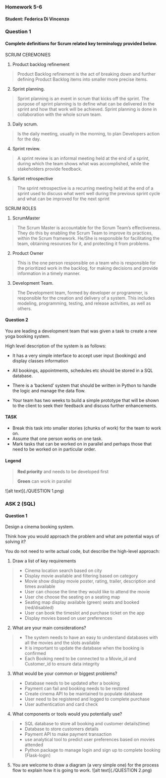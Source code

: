 ### Homework 5-6
#### Student: Federica Di Vincenzo

### Question 1
#### Complete definitions for Scrum related key terminology provided below.

SCRUM CEREMONIES
1. Product backlog refinement
> Product Backlog refinement is the act of breaking down and further defining Product Backlog items into smaller more precise items.
2. Sprint planning.
> Sprint planning is an event in scrum that kicks off the sprint. The purpose of sprint planning is to define what can be delivered in the sprint and how that work will be achieved. Sprint planning is done in collaboration with the whole scrum team.
3. Daily scrum.
> Is the daily meeting, usually in the morning, to plan Developers action for the day. 
4. Sprint review.
> A sprint review is an informal meeting held at the end of a sprint, during which the team shows what was accomplished, while the stakeholders provide feedback.
5. Sprint retrospective
> The sprint retrospective is a recurring meeting held at the end of a sprint used to discuss what went well during the previous sprint cycle and what can be improved for the next sprint

SCRUM ROLES
1. ScrumMaster
> The Scrum Master is accountable for the Scrum Team’s effectiveness. They do this by enabling the Scrum Team to improve its practices, within the Scrum framework. He/She is responsible for facilitating the team, obtaining resources for it, and protecting it from problems.
2. Product Owner 
> This is the one person responsible on a team who is responsible for the prioritized work in the backlog, for making decisions and provide information in a timely manner.
3. Development Team.
>  The Development team, formed by developer or programmer, is responsible for the creation and delivery of a system. This includes modeling, programming, testing, and release activities, as well as others.


#### Question 2

You are leading a development team that was given a task to create a new yoga booking system.

High level description of the system is as follows:

- It has a very simple interface to accept user input (bookings) and display classes information 
- All bookings, appointments, schedules etc should be stored in a SQL database. 
- There is a ‘backend’ system that should be written in Python to handle the logic and manage the data flow.

- Your team has two weeks to build a simple prototype that will be shown to the client to seek their feedback and discuss further enhancements.

#### TASK

- Break this task into smaller stories (chunks of work) for the team to work on.
- Assume that one person works on one task.
- Mark tasks that can be worked on in parallel and perhaps those that need to be worked on in particular order.

#### Legend
> **Red priority** and needs to be developed first
> 
> **Green** can work in parallel

![alt text](./QUESTION 1.png)

### ASK 2 (SQL)
#### Question 1

Design a cinema booking system.

Think how you would approach the problem and what are potential ways of solving it?

You do not need to write actual code, but describe the high-level approach:
1. Draw a list of key requirements
> - Cinema location search based on city
> - Display movie available and filtering based on category
> - Movie show display movie poster, rating, trailer, description and times available
> - User can choose the time they would like to attend the movie
> - User che choose the seating on a seating map 
> - Seating map display available (green) seats and booked (red/disabled)
> - User can book the timeslot and purchase ticket on the app 
> - Display movies based on user preferences
2. What are your main considerations?
> - The system needs to have an easy to understand databases with all the movies and the slots available
> - It is important to update the database when the booking is confirmed
> - Each Booking need to be connected to a Movie_id and Customer_id to ensure data integrity
3. What would be your common or biggest problems?
> - Database needs to be updated after a booking
> - Payment can fail and booking needs to be restored
> - Create cinema API to be maintained to populate database
> - User need to be registered and logged to complete purchase
> - User authentication and card check
4. What components or tools would you potentially use?
> - SQL database to store all booking and customer details(time)
> - Database to store customers details 
> - Payment API to make payment transaction
> - use analytical tool to predict user preferences based on movies attended
> - Python package to manage login and sign up to complete booking (Flask-login)
5. You are welcome to draw a diagram (a very simple one) for the process flow to explain how it is going to work.
![alt text](./QUESTION 2.png)